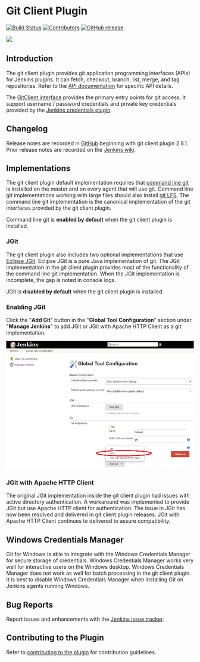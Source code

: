 # Git Client Plugin

[![Build Status](https://ci.jenkins.io/job/Plugins/job/git-client-plugin/job/master/badge/icon)](https://ci.jenkins.io/job/Plugins/job/git-client--plugin/job/master/)
[![Contributors](https://img.shields.io/github/contributors/jenkinsci/git-client-plugin.svg)](https://github.com/jenkinsci/git-client-plugin/graphs/contributors)
[![GitHub release](https://img.shields.io/github/release/jenkinsci/git-client-plugin.svg?label=release)](https://github.com/jenkinsci/git-client-plugin/releases/latest)

<img src="https://git-scm.com/images/logos/downloads/Git-Logo-2Color.png" width="303">

## Introduction

The git client plugin provides git application programming interfaces (APIs) for Jenkins plugins.
It can fetch, checkout, branch, list, merge, and tag repositories.
Refer to the [API documentation](https://javadoc.jenkins-ci.org/plugin/git-client/) for specific API details.

The [GitClient interface](https://javadoc.jenkins-ci.org/plugin/git-client/org/jenkinsci/plugins/gitclient/GitClient.html) provides the primary entry points for git access.
It support username / password credentials and private key credentials provided by the [Jenkins credentials plugin](https://plugins.jenkins.io/credentials).

## Changelog

Release notes are recorded in [GitHub](https://github.com/jenkinsci/git-client-plugin/releases) beginning with git client plugin 2.8.1.
Prior release notes are recorded on the [Jenkins wiki](https://wiki.jenkins.io/display/JENKINS/Git+Client+Plugin#GitClientPlugin-ChangeLog-MovedtoGitHub).

## Implementations

The git client plugin default implementation requires that [command line git](https://git-scm.com/downloads) is installed on the master and on every agent that will use git.
Command line git implementations working with large files should also install [git LFS](https://git-lfs.github.com/).
The command line git implementation is the canonical implementation of the git interfaces provided by the git client plugin.

Command line git is **enabled by default** when the git client plugin is installed.

### JGit

The git client plugin also includes two optional implementations that use [Eclipse JGit](https://www.eclipse.org/jgit/).
Eclipse JGit is a pure Java implementation of git.
The JGit implementation in the git client plugin provides most of the functionality of the command line git implementation.
When the JGit implementation is incomplete, the gap is noted in console logs.

JGit is **disabled by default** when the git client plugin is installed.

### Enabling JGit

Click the "**Add Git**" button in the "**Global Tool Configuration**" section under "**Manage Jenkins**" to add JGit or JGit with Apache HTTP Client as a git implementation.

![Enable JGit or JGit with Apache HTTP Client](images/enable-jgit.png)

### JGit with Apache HTTP Client

The original JGit implementation inside the git client plugin had issues with active directory authentication.
A workaround was implemented to provide JGit but use Apache HTTP client for authentication.
The issue in JGit has now been resolved and delivered in git client plugin releases.
JGit with Apache HTTP Client continues to delivered to assure compatibility.

## Windows Credentials Manager

Git for Windows is able to integrate with the Windows Credentials Manager for secure storage of credentials.
Windows Credentials Manager works very well for interactive users on the Windows desktop.
Windows Credentials Manager does not work as well for batch processing in the git client plugin.
It is best to disable Windows Credentials Manager when installing Git on Jenkins agents running Windows.

## Bug Reports

Report issues and enhancements with the [Jenkins issue tracker](https://issues.jenkins-ci.org).

## Contributing to the Plugin

Refer to [contributing to the plugin](CONTRIBUTING.md) for contribution guidelines.
